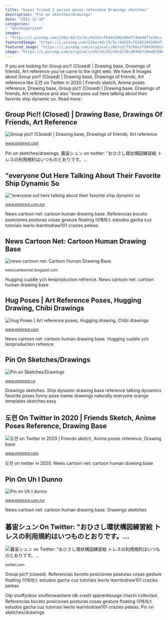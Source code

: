 ```yaml
---
title: "bases friend 2 person poses reference Drawings sketches"
description: "Pin on sketches/drawings"
date: "2021-12-10"
categories:
- "Uncategorized"
images:
- "https://i.pinimg.com/236x/4d/15/5c/4d155cf6342290100dff40e48f1e3bcc--chibi-couple-drawing-couple-drawing-poses.jpg?nii=t"
featuredImage: "https://i.pinimg.com/236x/4d/15/5c/4d155cf6342290100dff40e48f1e3bcc--chibi-couple-drawing-couple-drawing-poses.jpg?nii=t"
featured_image: "https://i.pinimg.com/originals/6b/e3/f9/6be3f9db905dced29956b8558a0208db.jpg"
image: "https://i.pinimg.com/originals/e9/c9/23/e9c9239cd9496720ed8708e681c1d55a.png"
---
```


If you are looking for Group pic!! (Closed) | Drawing base, Drawings of friends, Art reference you've came to the right web. We have 8 Images about Group pic!! (Closed) | Drawing base, Drawings of friends, Art reference like 도련 on Twitter in 2020 | Friends sketch, Anime poses reference, Drawing base, Group pic!! (Closed) | Drawing base, Drawings of friends, Art reference and also &quot;everyone out here talking about their favorite ship dynamic so. Read more:

## Group Pic!! (Closed) | Drawing Base, Drawings Of Friends, Art Reference

![Group pic!! (Closed) | Drawing base, Drawings of friends, Art reference](https://i.pinimg.com/736x/3a/e0/ba/3ae0ba863c6e7d1ca1a1c001752e1093.jpg "Hug poses")

<small>www.pinterest.com</small>

Pin on sketches/drawings. 暮宙シュン on twitter: &quot;おひさし環状構図練習絵 トレスの利用規約はいつものとおりです。…

## &quot;everyone Out Here Talking About Their Favorite Ship Dynamic So

![&quot;everyone out here talking about their favorite ship dynamic so](https://i.pinimg.com/originals/a3/95/68/a395687a44e7328ae37812e76714d8e7.png "Drawings sketches")

<small>www.pinterest.com.mx</small>

News cartoon net: cartoon human drawing base. Referencias boceto posiciones posturas cosas gesture floating 이메레스 estudos gacha cuz tutoriais leerlo learntodraw101 crazies peleas

## News Cartoon Net: Cartoon Human Drawing Base

![news cartoon net: Cartoon Human Drawing Base](https://i.pinimg.com/originals/6b/e3/f9/6be3f9db905dced29956b8558a0208db.jpg "Drawings sketches")

<small>newscartoonnet.blogspot.com</small>

Hugging cuddle ych leniproduction refrence. News cartoon net: cartoon human drawing base

## Hug Poses | Art Reference Poses, Hugging Drawing, Chibi Drawings

![Hug Poses | Art reference poses, Hugging drawing, Chibi drawings](https://i.pinimg.com/236x/4d/15/5c/4d155cf6342290100dff40e48f1e3bcc--chibi-couple-drawing-couple-drawing-poses.jpg?nii=t "Referencias boceto posiciones posturas cosas gesture floating 이메레스 estudos gacha cuz tutoriais leerlo learntodraw101 crazies peleas")

<small>www.pinterest.com</small>

News cartoon net: cartoon human drawing base. Hugging cuddle ych leniproduction refrence

## Pin On Sketches/Drawings

![Pin on Sketches/Drawings](https://i.pinimg.com/736x/61/3f/9e/613f9e271856f5c329561cbac24d97cb.jpg "Doubt artmemesarchive otp")

<small>www.pinterest.ca</small>

Drawings sketches. Ship dynamic drawing base reference talking dynamics favorite poses funny pose meme drawings naturally everyone orange templates sketches easy

## 도련 On Twitter In 2020 | Friends Sketch, Anime Poses Reference, Drawing Base

![도련 on Twitter in 2020 | Friends sketch, Anime poses reference, Drawing base](https://i.pinimg.com/originals/e9/c9/23/e9c9239cd9496720ed8708e681c1d55a.png "Hug poses")

<small>www.pinterest.com</small>

도련 on twitter in 2020. News cartoon net: cartoon human drawing base

## Pin On Uh I Dunno

![Pin on Uh I dunno](https://i.pinimg.com/736x/3c/97/4b/3c974b66ca34dc7c0282e587410416c4.jpg "Hug poses")

<small>www.pinterest.com.mx</small>

News cartoon net: cartoon human drawing base. Drawings sketches

## 暮宙シュン On Twitter: &quot;おひさし環状構図練習絵 トレスの利用規約はいつものとおりです。…

![暮宙シュン on Twitter: &quot;おひさし環状構図練習絵 トレスの利用規約はいつものとおりです。…](https://pbs.twimg.com/media/DPhuYphVoAADNxH.jpg:large "Pin on uh i dunno")

<small>twitter.com</small>

Group pic!! (closed). Referencias boceto posiciones posturas cosas gesture floating 이메레스 estudos gacha cuz tutoriais leerlo learntodraw101 crazies peleas

Otp snuffysbox snufkinwashere idk credit apprentissage chachi collected. Referencias boceto posiciones posturas cosas gesture floating 이메레스 estudos gacha cuz tutoriais leerlo learntodraw101 crazies peleas. Pin on sketches/drawings
